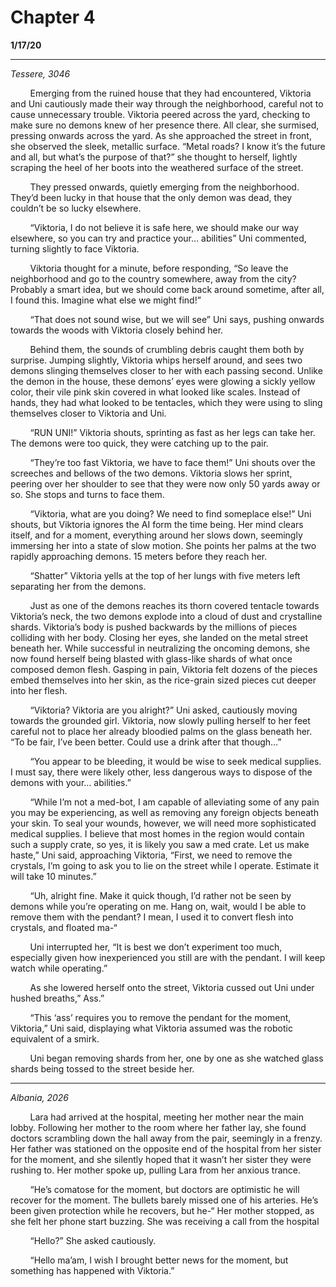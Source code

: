 

# Chapter 4

**1/17/20**

---
*Tessere, 3046*

&nbsp;&nbsp;&nbsp;&nbsp;&nbsp;&nbsp;&nbsp;&nbsp;Emerging from the ruined house that they had encountered, Viktoria and Uni cautiously made their way through the neighborhood, careful not to cause unnecessary trouble. Viktoria peered across the yard, checking to make sure no demons knew of her presence there. All clear, she surmised, pressing onwards across the yard. As she approached the street in front, she observed the sleek, metallic surface. “Metal roads? I know it’s the future and all, but what’s the purpose of that?” she thought to herself, lightly scraping the heel of her boots into the weathered surface of the street.

&nbsp;&nbsp;&nbsp;&nbsp;&nbsp;&nbsp;&nbsp;&nbsp;They pressed onwards, quietly emerging from the neighborhood. They’d been lucky in that house that the only demon was dead, they couldn’t be so lucky elsewhere.

&nbsp;&nbsp;&nbsp;&nbsp;&nbsp;&nbsp;&nbsp;&nbsp;“Viktoria, I do not believe it is safe here, we should make our way elsewhere, so you can try and practice your… abilities” Uni commented, turning slightly to face Viktoria.

&nbsp;&nbsp;&nbsp;&nbsp;&nbsp;&nbsp;&nbsp;&nbsp;Viktoria thought for a minute, before responding, “So leave the neighborhood and go to the country somewhere, away from the city? Probably a smart idea, but we should come back around sometime, after all, I found this. Imagine what else we might find!”

&nbsp;&nbsp;&nbsp;&nbsp;&nbsp;&nbsp;&nbsp;&nbsp;“That does not sound wise, but we will see” Uni says, pushing onwards towards the woods with Viktoria closely behind her.

&nbsp;&nbsp;&nbsp;&nbsp;&nbsp;&nbsp;&nbsp;&nbsp;Behind them, the sounds of crumbling debris caught them both by surprise. Jumping slightly, Viktoria whips herself around, and sees two demons slinging themselves closer to her with each passing second. Unlike the demon in the house, these demons’ eyes were glowing a sickly yellow color, their vile pink skin covered in what looked like scales. Instead of hands, they had what looked to be tentacles, which they were using to sling themselves closer to Viktoria and Uni.

&nbsp;&nbsp;&nbsp;&nbsp;&nbsp;&nbsp;&nbsp;&nbsp;“RUN UNI!” Viktoria shouts, sprinting as fast as her legs can take her. The demons were too quick, they were catching up to the pair.

&nbsp;&nbsp;&nbsp;&nbsp;&nbsp;&nbsp;&nbsp;&nbsp;“They’re too fast Viktoria, we have to face them!” Uni shouts over the screeches and bellows of the two demons. Viktoria slows her sprint, peering over her shoulder to see that they were now only 50 yards away or so. She stops and turns to face them.

&nbsp;&nbsp;&nbsp;&nbsp;&nbsp;&nbsp;&nbsp;&nbsp;“Viktoria, what are you doing? We need to find someplace else!” Uni shouts, but Viktoria ignores the AI form the time being. Her mind clears itself, and for a moment, everything around her slows down, seemingly immersing her into a state of slow motion. She points her palms at the two rapidly approaching demons. 15 meters before they reach her.

&nbsp;&nbsp;&nbsp;&nbsp;&nbsp;&nbsp;&nbsp;&nbsp;“Shatter” Viktoria yells at the top of her lungs with five meters left separating her from the demons.

&nbsp;&nbsp;&nbsp;&nbsp;&nbsp;&nbsp;&nbsp;&nbsp;Just as one of the demons reaches its thorn covered tentacle towards Viktoria’s neck, the two demons explode into a cloud of dust and crystalline shards. Viktoria’s body is pushed backwards by the millions of pieces colliding with her body. Closing her eyes, she landed on the metal street beneath her. While successful in neutralizing the oncoming demons, she now found herself being blasted with glass-like shards of what once composed demon flesh. Gasping in pain, Viktoria felt dozens of the pieces embed themselves into her skin, as the rice-grain sized pieces cut deeper into her flesh.

&nbsp;&nbsp;&nbsp;&nbsp;&nbsp;&nbsp;&nbsp;&nbsp;“Viktoria? Viktoria are you alright?” Uni asked, cautiously moving towards the grounded girl. Viktoria, now slowly pulling herself to her feet careful not to place her already bloodied palms on the glass beneath her. “To be fair, I’ve been better. Could use a drink after that though…”

&nbsp;&nbsp;&nbsp;&nbsp;&nbsp;&nbsp;&nbsp;&nbsp;“You appear to be bleeding, it would be wise to seek medical supplies. I must say, there were likely other, less dangerous ways to dispose of the demons with your… abilities.”

&nbsp;&nbsp;&nbsp;&nbsp;&nbsp;&nbsp;&nbsp;&nbsp;“While I’m not a med-bot, I am capable of alleviating some of any pain you may be experiencing, as well as removing any foreign objects beneath your skin. To seal your wounds, however, we will need more sophisticated medical supplies. I believe that most homes in the region would contain such a supply crate, so yes, it is likely you saw a med crate. Let us make haste,” Uni said, approaching Viktoria, “First, we need to remove the crystals, I’m going to ask you to lie on the street while I operate. Estimate it will take 10 minutes.”

&nbsp;&nbsp;&nbsp;&nbsp;&nbsp;&nbsp;&nbsp;&nbsp;“Uh, alright fine. Make it quick though, I’d rather not be seen by demons while you’re operating on me. Hang on, wait, would I be able to remove them with the pendant? I mean, I used it to convert flesh into crystals, and floated ma-“

&nbsp;&nbsp;&nbsp;&nbsp;&nbsp;&nbsp;&nbsp;&nbsp;Uni interrupted her, “It is best we don’t experiment too much, especially given how inexperienced you still are with the pendant. I will keep watch while operating.”

&nbsp;&nbsp;&nbsp;&nbsp;&nbsp;&nbsp;&nbsp;&nbsp;As she lowered herself onto the street, Viktoria cussed out Uni under hushed breaths,” Ass.”

&nbsp;&nbsp;&nbsp;&nbsp;&nbsp;&nbsp;&nbsp;&nbsp;“This ‘ass’ requires you to remove the pendant for the moment, Viktoria,” Uni said, displaying what Viktoria assumed was the robotic equivalent of a smirk.

&nbsp;&nbsp;&nbsp;&nbsp;&nbsp;&nbsp;&nbsp;&nbsp;Uni began removing shards from her, one by one as she watched glass shards being tossed to the street beside her.

-----

*Albania, 2026*

&nbsp;&nbsp;&nbsp;&nbsp;&nbsp;&nbsp;&nbsp;&nbsp;Lara had arrived at the hospital, meeting her mother near the main lobby. Following her mother to the room where her father lay, she found doctors scrambling down the hall away from the pair, seemingly in a frenzy. Her father was stationed on the opposite end of the hospital from her sister for the moment, and she silently hoped that it wasn’t her sister they were rushing to. Her mother spoke up, pulling Lara from her anxious trance.

&nbsp;&nbsp;&nbsp;&nbsp;&nbsp;&nbsp;&nbsp;&nbsp;“He’s comatose for the moment, but doctors are optimistic he will recover for the moment. The bullets barely missed one of his arteries. He’s been given protection while he recovers, but he-“ Her mother stopped, as she felt her phone start buzzing. She was receiving a call from the hospital

&nbsp;&nbsp;&nbsp;&nbsp;&nbsp;&nbsp;&nbsp;&nbsp;“Hello?” She asked cautiously.

&nbsp;&nbsp;&nbsp;&nbsp;&nbsp;&nbsp;&nbsp;&nbsp;“Hello ma’am, I wish I brought better news for the moment, but something has happened with Viktoria.”
